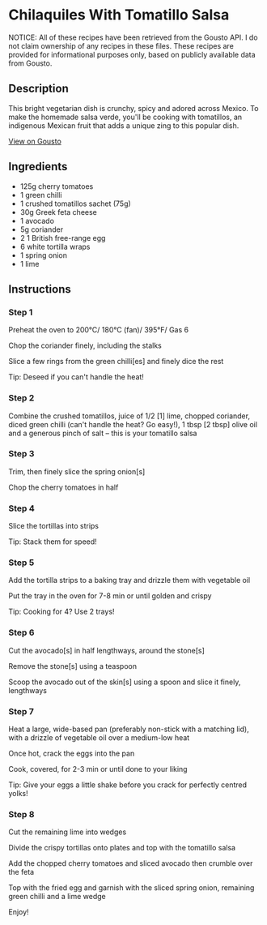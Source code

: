 # Chilaquiles With Tomatillo Salsa

NOTICE: All of these recipes have been retrieved from the Gousto API. I do not claim ownership of any recipes in these files. These recipes are provided for informational purposes only, based on publicly available data from Gousto.

## Description

This bright vegetarian dish is crunchy, spicy and adored across Mexico. To make the homemade salsa verde, you'll be cooking with tomatillos, an indigenous Mexican fruit that adds a unique zing to this popular dish.

[View on Gousto](https://www.gousto.co.uk/recipes/cookbook/chilaquiles-with-tomatillo-salsa)

## Ingredients

- 125g cherry tomatoes
- 1 green chilli
- 1 crushed tomatillos sachet (75g)
- 30g Greek feta cheese
- 1 avocado
- 5g coriander
- 2 1 British free-range egg
- 6 white tortilla wraps
- 1 spring onion
- 1 lime

## Instructions


### Step 1

Preheat the oven to 200°C/ 180°C (fan)/ 395°F/ Gas 6

Chop the coriander finely, including the stalks

Slice a few rings from the green chilli<span class="text-danger">[es]</span> and finely dice the rest

Tip: Deseed if you can't handle the heat!


### Step 2

Combine the crushed tomatillos, juice of 1/2 <span class="text-danger">[1]</span> lime, chopped coriander, diced green chilli (can't handle the heat? Go easy!), 1 tbsp<span class="text-danger"> [2 tbsp]</span> olive oil and a generous pinch of salt – this is your tomatillo salsa


### Step 3

Trim, then finely slice the spring onion<span class="text-danger">[s]</span>

Chop the cherry tomatoes in half


### Step 4

Slice the tortillas into strips

Tip: Stack them for speed!


### Step 5

Add the tortilla strips to a baking tray and drizzle them with vegetable oil

Put the tray in the oven for 7-8 min or until golden and crispy

Tip: Cooking for 4? Use 2 trays!


### Step 6

Cut the avocado<span class="text-danger">[s] </span>in half lengthways, around the stone<span class="text-danger">[s]</span>

Remove the stone<span class="text-danger">[s]</span> using a teaspoon

Scoop the avocado out of the skin<span class="text-danger">[s]</span> using a spoon and slice it finely, lengthways


### Step 7

Heat a large, wide-based pan (preferably non-stick with a matching lid), with a drizzle of vegetable oil over a medium-low heat

Once hot, crack the eggs into the pan

Cook, covered, for 2-3 min or until done to your liking

Tip: Give your eggs a little shake before you crack for perfectly centred yolks!

### Step 8

Cut the remaining lime into wedges

Divide the crispy tortillas onto plates and top with the tomatillo salsa

Add the chopped cherry tomatoes and sliced avocado then crumble over the feta

Top with the fried egg and garnish with the sliced spring onion, remaining green chilli and a lime wedge

Enjoy!

